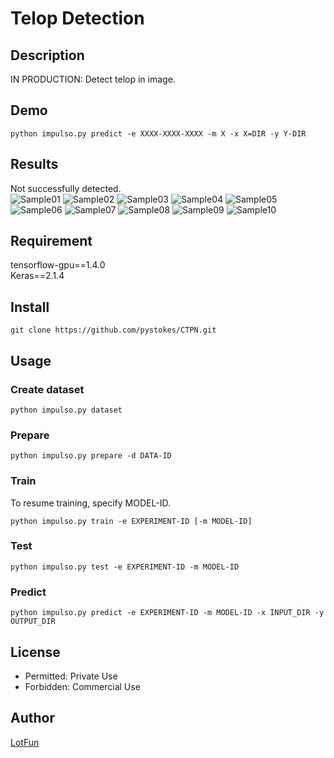 # __Telop Detection__

## Description
IN PRODUCTION: Detect telop in image.

## Demo
```
python impulso.py predict -e XXXX-XXXX-XXXX -m X -x X=DIR -y Y-DIR
```

## Results
Not successfully detected.  
![Sample01](https://github.com/pystokes/CTPN/blob/master/tmp/output/figures/sample01.jpg)
![Sample02](https://github.com/pystokes/CTPN/blob/master/tmp/output/figures/sample02.jpg)
![Sample03](https://github.com/pystokes/CTPN/blob/master/tmp/output/figures/sample03.jpg)
![Sample04](https://github.com/pystokes/CTPN/blob/master/tmp/output/figures/sample04.jpg)
![Sample05](https://github.com/pystokes/CTPN/blob/master/tmp/output/figures/sample05.jpg)
![Sample06](https://github.com/pystokes/CTPN/blob/master/tmp/output/figures/sample06.jpg)
![Sample07](https://github.com/pystokes/CTPN/blob/master/tmp/output/figures/sample07.jpg)
![Sample08](https://github.com/pystokes/CTPN/blob/master/tmp/output/figures/sample08.jpg)
![Sample09](https://github.com/pystokes/CTPN/blob/master/tmp/output/figures/sample09.jpg)
![Sample10](https://github.com/pystokes/CTPN/blob/master/tmp/output/figures/sample10.jpg)

## Requirement
tensorflow-gpu==1.4.0  
Keras==2.1.4  

## Install
```
git clone https://github.com/pystokes/CTPN.git
```

## Usage
### Create dataset
```
python impulso.py dataset
```

### Prepare
```
python impulso.py prepare -d DATA-ID
```

### Train
To resume training, specify MODEL-ID.
```
python impulso.py train -e EXPERIMENT-ID [-m MODEL-ID]
```

### Test
```
python impulso.py test -e EXPERIMENT-ID -m MODEL-ID
```

### Predict
```
python impulso.py predict -e EXPERIMENT-ID -m MODEL-ID -x INPUT_DIR -y OUTPUT_DIR
```

## License
- Permitted: Private Use  
- Forbidden: Commercial Use  

## Author
[LotFun](https://github.com/pystokes)
